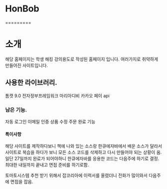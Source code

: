 # HonBob
=========

# 소개
해당 홈페이지는 학생 해킹 강의용도로 작성된 홈페이지 입니다.
여러가지로 취약하게 만들어진 사이트입니다.


## 사용한 라이브러리.
톰캣 9.0
전자정부프레임워크 
마리아디비
카카오 페이 api


### 남은 기능.
자동 로그인
이메일 인증
상품 수정
주문 완료 기능


#### 특이사항
해당 사이트를 제작하다보니 책에 나와 있는 소스랑 한큐에자바에서 배운 소스가 달라서
사이트로 복습을 하다가 보니 모든 소스 코드를 삭제하고 다시 만들어야 되는 상황이 옴.
일단 27일까지 완료가 되어야하니 
한큐에자바를 응용한 코드는 다음주에 하기로 결정.
최대한 내일까지 끝내고 면접 준비를 하기로함.

토마토시스템 추천 받기 위해서 잡코리아에 이력서를 올렸더니
전화가 많이와서 다음주에 면접을 잡음.

